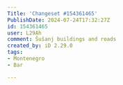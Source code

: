 ```yaml
---
Title: 'Changeset #154361465'
PublishDate: 2024-07-24T17:32:27Z
id: 154361465
user: L29Ah
comment: Šušanj buildings and roads
created_by: iD 2.29.0
tags:
- Montenegro
- Bar

---
```

